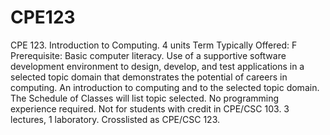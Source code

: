 # CPE123
CPE 123. Introduction to Computing. 4 units
Term Typically Offered: F
Prerequisite: Basic computer literacy.
Use of a supportive software development environment to design, develop, and test applications in a selected topic domain that demonstrates the potential of careers in computing. An introduction to computing and to the selected topic domain. The Schedule of Classes will list topic selected. No programming experience required. Not for students with credit in CPE/CSC 103. 3 lectures, 1 laboratory. Crosslisted as CPE/CSC 123.